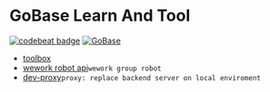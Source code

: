 # GoBase Learn And Tool

[![codebeat badge](https://codebeat.co/badges/7d223b91-e7e3-4241-a404-8463e1f16fce)](https://codebeat.co/projects/github-com-kuangcp-gobase-master)  [![GoBase](https://goreportcard.com/badge/github.com/kuangcp/gobase)](https://goreportcard.com/report/github.com/kuangcp/gobase)

- [toolbox](/toolbox)
- [wework robot api](/pkg/wxrobot)`wework group robot`
- [dev-proxy](/toolbox/dev-proxy)`proxy: replace backend server on local enviroment`
